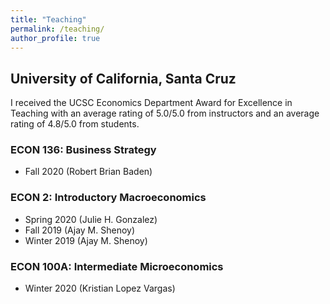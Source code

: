 ```yaml
---
title: "Teaching"
permalink: /teaching/
author_profile: true
---
```


<h2> University of California, Santa Cruz </h2>

I received the UCSC Economics Department Award for Excellence in Teaching with an average rating of 5.0/5.0 from instructors and an average rating of 4.8/5.0 from students.

### ECON 136: Business Strategy
- Fall 2020 (Robert Brian Baden)

### ECON 2: Introductory Macroeconomics
- Spring 2020 (Julie H. Gonzalez)
- Fall 2019 (Ajay M. Shenoy)
- Winter 2019 (Ajay M. Shenoy)

### ECON 100A: Intermediate Microeconomics
- Winter 2020 (Kristian Lopez Vargas)



